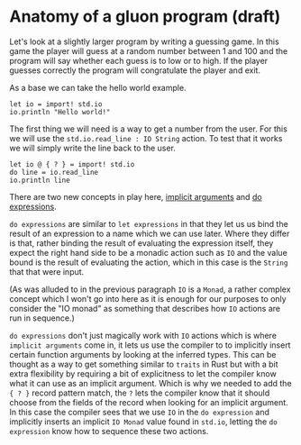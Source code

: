 # Anatomy of a gluon program (draft)

Let's look at a slightly larger program by writing a guessing game. In this game the player will guess at a random number between 1 and 100 and the program will say whether each guess is to low or to high. If the player guesses correctly the program will congratulate the player and exit.


As a base we can take the hello world example.

```f#,rust
let io = import! std.io
io.println "Hello world!"
```

The first thing we will need is a way to get a number from the user. For this we will use the `std.io.read_line : IO String` action. To test that it works we will simply write the line back to the user.

```f#,rust
let io @ { ? } = import! std.io
do line = io.read_line
io.println line
```

There are two new concepts in play here, [implicit arguments](./syntax-and-semantics.html#implicit-arguments) and [do expressions](./syntax-and-semantics.html#do-expressions).

`do expressions` are similar to `let expressions` in that they let us us bind the result of an expression to a name which we can use later. Where they differ is that, rather binding the result of evaluating the expression itself, they expect the right hand side to be a monadic action such as `IO` and the value bound is the result of evaluating the action, which in this case is the `String` that that were input.

(As was alluded to in the previous paragraph `IO` is a `Monad`, a rather complex concept which I won't go into here as it is enough for our purposes to only consider the "IO monad" as something that describes how `IO` actions are run in sequence.)

`do expressions` don't just magically work with `IO` actions which is where `implicit arguments` come in, it lets us use the compiler to to implicitly insert certain function arguments by looking at the inferred types. This can be thought as a way to get something similar to `traits` in Rust but with a bit extra flexibility by requiring a bit of explicitness to let the compiler know what it can use as an implicit argument. Which is why we needed to add the `{ ? }` record pattern match, the `?` lets the compiler know that it should choose from the fields of the record when looking for an implicit argument.  In this case the compiler sees that we use `IO` in the `do expression` and implicitly inserts an implicit `IO Monad` value found in `std.io`, letting the `do expression` know how to sequence these two actions.

